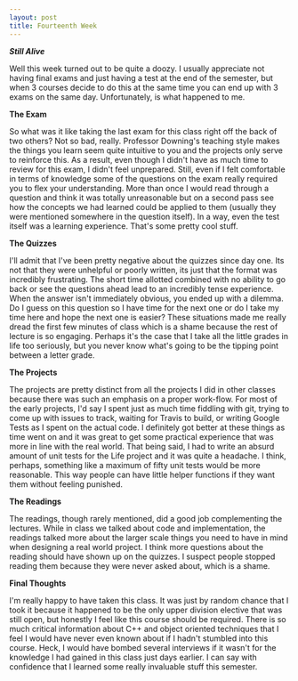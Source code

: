 ```yaml
---
layout: post
title: Fourteenth Week
---
```

<p><b><i>Still Alive</i></b></p>
<p>Well this week turned out to be quite a doozy. I usually appreciate not having final exams and just having a test at the end of the semester, but when 3 courses decide to do this at the same time you can end up with 3 exams on the same day. Unfortunately, is what happened to me.</p>
<p><b>The Exam</b></p>
<p>So what was it like taking the last exam for this class right off the back of two others? Not so bad, really. Professor Downing's teaching style makes the things you learn seem quite intuitive to you and the projects only serve to reinforce this. As a result, even though I didn't have as much time to review for this exam, I didn't feel unprepared. Still, even if I felt comfortable in terms of knowledge some of the questions on the exam really required you to flex your understanding. More than once I would read through a question and think it was totally unreasonable but on a second pass see how the concepts we had learned could be applied to them (usually they were mentioned somewhere in the question itself). In a way, even the test itself was a learning experience. That's some pretty cool stuff.</p>
<p><b>The Quizzes</b></p>
<p>I'll admit that I've been pretty negative about the quizzes since day one. Its not that they were unhelpful or poorly written, its just that the format was incredibly frustrating. The short time allotted combined with no ability to go back or see the questions ahead lead to an incredibly tense experience. When the answer isn't immediately obvious, you ended up with a dilemma. Do I guess on this question so I have time for the next one or do I take my time here and hope the next one is easier? These situations made me really dread the first few minutes of class which is a shame because the rest of lecture is so engaging. Perhaps it's the case that I take all the little grades in life too seriously, but you never know what's going to be the tipping point between a letter grade.</p>
<p><b>The Projects</b></p>
<p>The projects are pretty distinct from all the projects I did in other classes because there was such an emphasis on a proper work-flow. For most of the early projects, I'd say I spent just as much time fiddling with git, trying to come up with issues to track, waiting for Travis to build, or writing Google Tests as I spent on the actual code. I definitely got better at these things as time went on and it was great to get some practical experience that was more in line with the real world. That being said, I had to write an absurd amount of unit tests for the Life project and it was quite a headache. I think, perhaps, something like a maximum of fifty unit tests would be more reasonable. This way people can have little helper functions if they want them without feeling punished.</p>
<p><b>The Readings</b></p>
<p>The readings, though rarely mentioned, did a good job complementing the lectures. While in class we talked about code and implementation, the readings talked more about the larger scale things you need to have in mind when designing a real world project. I think more questions about the reading should have shown up on the quizzes. I suspect people stopped reading them because they were never asked about, which is a shame.</p>
<p><b>Final Thoughts</b></p>
<p>I'm really happy to have taken this class. It was just by random chance that I took it because it happened to be the only upper division elective that was still open, but honestly I feel like this course should be required. There is so much critical information about C++ and object oriented techniques that I feel I would have never even known about if I hadn't stumbled into this course. Heck, I would have bombed several interviews if it wasn't for the knowledge I had gained in this class just days earlier. I can say with confidence that I learned some really invaluable stuff this semester.</p>
